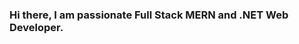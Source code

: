 ### Hi there, I am passionate Full Stack MERN and .NET Web Developer.

<!--
**auniii3/auniii3** is a ✨ _special_ ✨ repository because its `README.md` (this file) appears on your GitHub profile.

Here are some ideas to get you started:

- 🔭 I’m currently working on a Social Website Development.
- 🌱 I’m currently learning HTML,CSS,JS,NodeJs,React
-->
